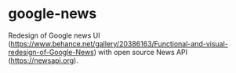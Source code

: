 # google-news
Redesign of Google news UI (https://www.behance.net/gallery/20386163/Functional-and-visual-redesign-of-Google-News) with open source News API (https://newsapi.org).
